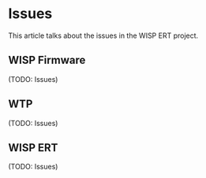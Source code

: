 # Issues
This article talks about the issues in the WISP ERT project.

## WISP Firmware
(TODO: Issues)

## WTP
(TODO: Issues)

## WISP ERT
(TODO: Issues)

